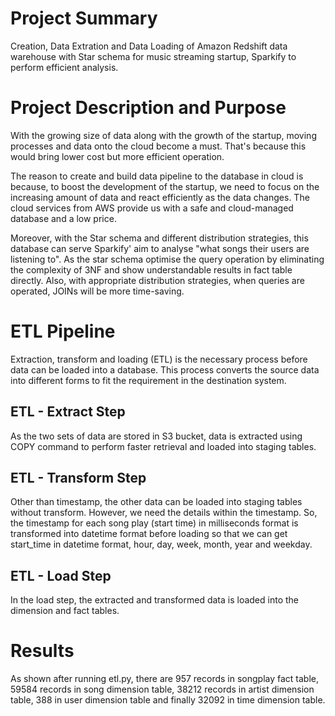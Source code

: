 # Project Summary
Creation, Data Extration and Data Loading of Amazon Redshift data warehouse with Star schema for music streaming startup, Sparkify to perform efficient analysis.

# Project Description and Purpose
With the growing size of data along with the growth of the startup, moving processes and data onto the cloud become a must. That's because this would bring lower cost but more efficient operation.

The reason to create and build data pipeline to the database in cloud is because, to boost the development of the startup, we need to focus on the increasing amount of data and react efficiently as the data changes. The cloud services from AWS provide us with a safe and cloud-managed database and a low price.

Moreover, with the Star schema and different distribution strategies, this database can serve Sparkify' aim to analyse "what songs their users are listening to". As the star schema optimise the query operation by eliminating the complexity of 3NF and show understandable results in fact table directly. Also, with appropriate distribution strategies, when queries are operated, JOINs will be more time-saving.

# ETL Pipeline
Extraction, transform and loading (ETL) is the necessary process before data can be loaded into a database. This process converts the source data into different forms to fit the requirement in the destination system.

## ETL - Extract Step
As the two sets of data are stored in S3 bucket, data is extracted using COPY command to perform faster retrieval and loaded into staging tables.

## ETL - Transform Step
Other than timestamp, the other data can be loaded into staging tables without transform. However, we need the details within the timestamp. So, the timestamp for each song play (start time) in milliseconds format is transformed into datetime format before loading so that we can get start_time in datetime format, hour, day, week, month, year and weekday.

## ETL - Load Step
In the load step, the extracted and transformed data is loaded into the dimension and fact tables.

# Results
As shown after running etl.py, there are 957 records in songplay fact table, 59584 records in song dimension table, 38212 records in artist dimension table, 388 in user dimension table and finally 32092 in time dimension table.